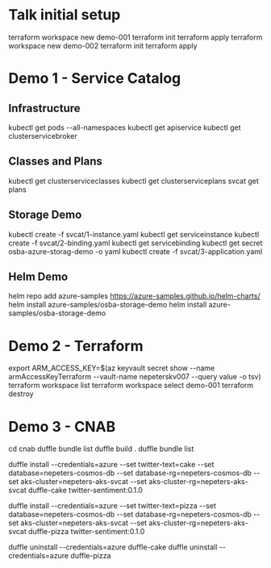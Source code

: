 # Talk initial setup
terraform workspace new demo-001
terraform init
terraform apply
terraform workspace new demo-002
terraform init
terraform apply

# Demo 1 - Service Catalog
## Infrastructure
kubectl get pods --all-namespaces
kubectl get apiservice
kubectl get clusterservicebroker

## Classes and Plans
kubectl get clusterserviceclasses
kubectl get clusterserviceplans
svcat get plans

## Storage Demo
kubectl create -f svcat/1-instance.yaml
kubectl get serviceinstance
kubectl create -f svcat/2-binding.yaml
kubectl get servicebinding
kubectl get secret osba-azure-storag-demo -o yaml
kubectl create -f svcat/3-application.yaml

## Helm Demo
helm repo add azure-samples https://azure-samples.github.io/helm-charts/
helm install azure-samples/osba-storage-demo
helm install azure-samples/osba-storage-demo

# Demo 2 - Terraform
export ARM_ACCESS_KEY=$(az keyvault secret show --name armAccessKeyTerraform --vault-name nepeterskv007 --query value -o tsv)
terraform workspace list
terraform workspace select demo-001
terraform destroy

# Demo 3 -  CNAB
cd cnab
duffle bundle list
duffle build .
duffle bundle list

duffle install --credentials=azure --set twitter-text=cake --set database=nepeters-cosmos-db --set database-rg=nepeters-cosmos-db --set aks-cluster=nepeters-aks-svcat --set aks-cluster-rg=nepeters-aks-svcat duffle-cake twitter-sentiment:0.1.0

duffle install --credentials=azure --set twitter-text=pizza --set database=nepeters-cosmos-db --set database-rg=nepeters-cosmos-db --set aks-cluster=nepeters-aks-svcat --set aks-cluster-rg=nepeters-aks-svcat duffle-pizza twitter-sentiment:0.1.0

duffle uninstall --credentials=azure duffle-cake
duffle uninstall --credentials=azure duffle-pizza